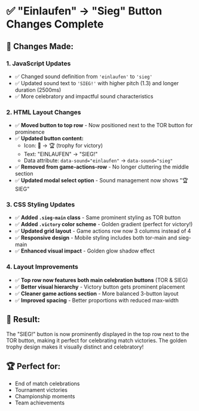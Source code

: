 # ✅ "Einlaufen" → "Sieg" Button Changes Complete

## 🔄 **Changes Made:**

### 1. **JavaScript Updates**
- ✅ Changed sound definition from `'einlaufen'` to `'sieg'`
- ✅ Updated sound text to `'SIEG!'` with higher pitch (1.3) and longer duration (2500ms)
- ✅ More celebratory and impactful sound characteristics

### 2. **HTML Layout Changes**
- ✅ **Moved button to top row** - Now positioned next to the TOR button for prominence
- ✅ **Updated button content:**
  - Icon: 🏃 → 🏆 (trophy for victory)
  - Text: "EINLAUFEN" → "SIEG!"
  - Data attribute: `data-sound="einlaufen"` → `data-sound="sieg"`
- ✅ **Removed from game-actions-row** - No longer cluttering the middle section
- ✅ **Updated modal select option** - Sound management now shows "🏆 SIEG"

### 3. **CSS Styling Updates**
- ✅ **Added `.sieg-main` class** - Same prominent styling as TOR button
- ✅ **Added `.victory` color scheme** - Golden gradient (perfect for victory!)
- ✅ **Updated grid layout** - Game actions row now 3 columns instead of 4
- ✅ **Responsive design** - Mobile styling includes both tor-main and sieg-main
- ✅ **Enhanced visual impact** - Golden glow shadow effect

### 4. **Layout Improvements**
- ✅ **Top row now features both main celebration buttons** (TOR & SIEG)
- ✅ **Better visual hierarchy** - Victory button gets prominent placement
- ✅ **Cleaner game actions section** - More balanced 3-button layout
- ✅ **Improved spacing** - Better proportions with reduced max-width

## 🎯 **Result:**
The "SIEG!" button is now prominently displayed in the top row next to the TOR button, making it perfect for celebrating match victories. The golden trophy design makes it visually distinct and celebratory!

## 🏆 **Perfect for:**
- End of match celebrations
- Tournament victories  
- Championship moments
- Team achievements